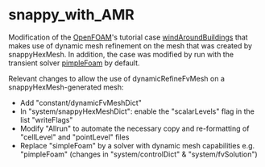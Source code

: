 # snappy_with_AMR
Modification of the [OpenFOAM](https://openfoam.org/)'s tutorial case [windAroundBuildings](https://github.com/OpenFOAM/OpenFOAM-6/tree/master/tutorials/incompressible/simpleFoam/windAroundBuildings) that makes use of dynamic mesh refinement on the mesh that was created by snappyHexMesh. In addition, the case was modified by run with the transient solver [pimpleFoam](https://github.com/OpenFOAM/OpenFOAM-6/blob/master/applications/solvers/incompressible/pimpleFoam/pimpleFoam.C) by default.

Relevant changes to allow the use of dynamicRefineFvMesh on a snappyHexMesh-generated mesh:

- Add "constant/dynamicFvMeshDict"
- In "system/snappyHexMeshDict": enable the "scalarLevels" flag in the list "writeFlags"
- Modify "Allrun" to automate the necessary copy and re-formatting of "cellLevel" and "pointLevel" files
- Replace "simpleFoam" by a solver with dynamic mesh capabilities e.g. "pimpleFoam" (changes in "system/controlDict" & "system/fvSolution")
